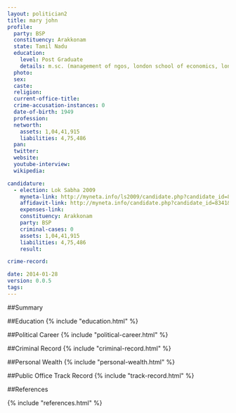 ```yaml
---
layout: politician2
title: mary john
profile: 
  party: BSP
  constituency: Arakkonam
  state: Tamil Nadu
  education: 
    level: Post Graduate
    details: m.sc. (management of ngos, london school of economics, london university-1997)
  photo: 
  sex: 
  caste: 
  religion: 
  current-office-title: 
  crime-accusation-instances: 0
  date-of-birth: 1949
  profession: 
  networth: 
    assets: 1,04,41,915
    liabilities: 4,75,486
  pan: 
  twitter: 
  website: 
  youtube-interview: 
  wikipedia: 

candidature: 
  - election: Lok Sabha 2009
    myneta-link: http://myneta.info/ls2009/candidate.php?candidate_id=8341
    affidavit-link: http://myneta.info/candidate.php?candidate_id=8341&scan=original
    expenses-link: 
    constituency: Arakkonam 
    party: BSP
    criminal-cases: 0
    assets: 1,04,41,915
    liabilities: 4,75,486
    result:  

crime-record: 

date: 2014-01-28
version: 0.0.5
tags: 
---
```

##Summary


##Education
{% include "education.html" %}


##Political Career
{% include "political-career.html" %}


##Criminal Record
{% include "criminal-record.html" %}


##Personal Wealth
{% include "personal-wealth.html" %}


##Public Office Track Record
{% include "track-record.html" %}


##References


{% include "references.html" %}